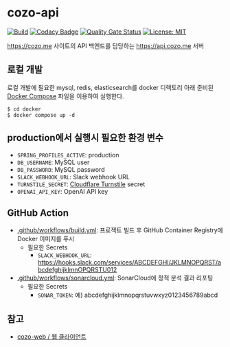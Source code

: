 # cozo-api

[![Build](https://github.com/crizin/cozo-api/actions/workflows/build.yml/badge.svg)](https://github.com/crizin/cozo-api/actions)
[![Codacy Badge](https://app.codacy.com/project/badge/Grade/65868e91fbd848e78f587d314aba85ec)](https://app.codacy.com/gh/crizin/cozo-api/dashboard?utm_source=gh&utm_medium=referral&utm_content=&utm_campaign=Badge_grade)
[![Quality Gate Status](https://sonarcloud.io/api/project_badges/measure?project=crizin_cozo-api&metric=alert_status)](https://sonarcloud.io/summary/overall?id=crizin_cozo-api)
[![License: MIT](https://img.shields.io/github/license/crizin/cozo-api)](https://opensource.org/licenses/MIT)

https://cozo.me 사이트의 API 백엔드를 담당하는 https://api.cozo.me 서버

## 로컬 개발

로컬 개발에 필요한 mysql, redis, elasticsearch를 docker 디렉토리 아래 준비된 [Docker Compose](docker/docker-compose.yml) 파일을 이용하여 실행한다.

```shell
$ cd docker
$ docker compose up -d
```

## production에서 실행시 필요한 환경 변수

- `SPRING_PROFILES_ACTIVE`: production
- `DB_USERNAME`: MySQL user
- `DB_PASSWORD`: MySQL password
- `SLACK_WEBHOOK_URL`: Slack webhook URL
- `TURNSTILE_SECRET`: [Cloudflare Turnstile](https://www.cloudflare.com/products/turnstile/) secret
- `OPENAI_API_KEY`: OpenAI API key

## GitHub Action

- [.github/workflows/build.yml](.github/workflows/build.yml): 프로젝트 빌드 후 GitHub Container Registry에 Docker 이미지를 푸시
    - 필요한 Secrets
        - `SLACK_WEBHOOK_URL`: https://hooks.slack.com/services/ABCDEFGHI/JKLMNOPQRST/abcdefghijklmnOPQRSTU012
- [.github/workflows/sonarcloud.yml](.github/workflows/sonarcloud.yml): SonarCloud에 정적 분석 결과 리포팅
    - 필요한 Secrets
        - `SONAR_TOKEN`: 예) abcdefghijklmnopqrstuvwxyz0123456789abcd

## 참고

- [cozo-web / 웹 클라이언트](https://github.com/crizin/cozo-web)
